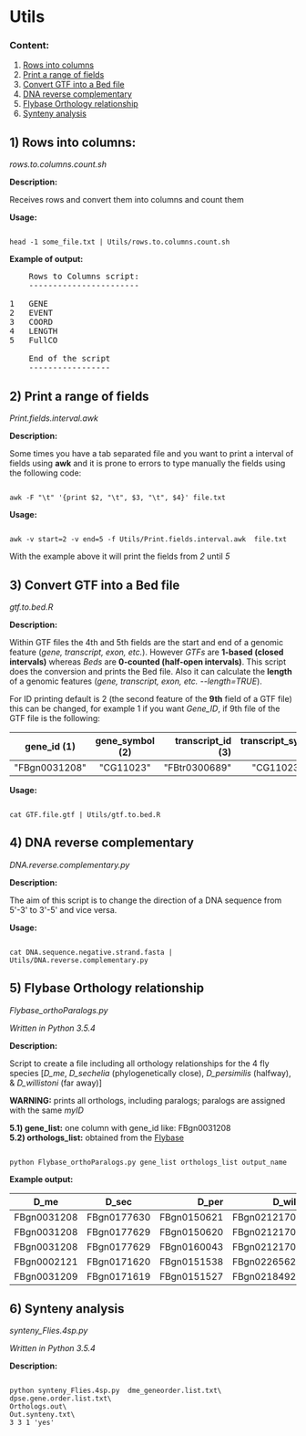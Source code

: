 # Utils

### Content:

1. [Rows into columns](#rows)
2. [Print a range of fields](#interval)
3. [Convert GTF into a Bed file](#convert)
4. [DNA reverse complementary](#complementary)
5. [Flybase Orthology relationship](#ortho)
6. [Synteny analysis](#synteny)

## 1) <a id='rows'></a> Rows into columns:

*rows.to.columns.count.sh*

**Description:**

Receives rows and convert them into columns and count them

**Usage:**

```{r}

head -1 some_file.txt | Utils/rows.to.columns.count.sh

```
**Example of output:**

<pre>
    Rows to Columns script:
    -----------------------

1   GENE
2   EVENT
3   COORD
4   LENGTH
5   FullCO

    End of the script
    -----------------
</pre>

## 2) <a id='interval'></a> Print a range of fields

*Print.fields.interval.awk*

**Description:**

Some times you have a tab separated file and you want to print a interval of fields using **awk** and it is prone to errors to type manually the fields using the following code:

```{r}

awk -F "\t" '{print $2, "\t", $3, "\t", $4}' file.txt

```
**Usage:**

```{r}

awk -v start=2 -v end=5 -f Utils/Print.fields.interval.awk  file.txt

```
With the example above it will print the fields from *2* until *5*

## 3) <a id='convert'></a> Convert GTF into a Bed file

*gtf.to.bed.R*

**Description:**

Within GTF files the 4th and 5th fields are the start and end of a genomic feature (*gene, transcript, exon, etc.*). However *GTFs* are **1-based (closed intervals)** whereas *Beds* are **0-counted (half-open intervals)**. This script does the conversion and prints the Bed file. Also it can calculate the **length** of a genomic features (*gene, transcript, exon, etc. --length=TRUE*).

For ID printing default is 2 (the second feature of the **9th** field of a GTF file) this can be changed, for example 1 if you want *Gene_ID*, if 9th file of the GTF file is the following:

| gene_id (1)  |  gene_symbol (2) |  transcript_id (3) |  transcript_symbol (4)  |
|----------|:-------------:|------:| ------:|
| "FBgn0031208" | "CG11023" | "FBtr0300689" | "CG11023-RB" |

**Usage:**

```{r}

cat GTF.file.gtf | Utils/gtf.to.bed.R

```
## 4) <a id='complementary'></a> DNA reverse complementary

*DNA.reverse.complementary.py*

**Description:**

The aim of this script is to change the direction of a DNA sequence from 5'-3' to 3'-5' and vice versa.

**Usage:**

```{r}

cat DNA.sequence.negative.strand.fasta | Utils/DNA.reverse.complementary.py

```
## 5) <a id='ortho'></a> Flybase Orthology relationship

*Flybase_orthoParalogs.py*

*Written in Python 3.5.4*

**Description:**

Script to create a file including all orthology relationships for the 4 fly species [*D_me*, *D_sechelia* (phylogenetically close), *D_persimilis* (halfway), & *D_willistoni* (far away)]

**WARNING:** prints all orthologs, including paralogs; paralogs are assigned with the same *myID*

**5.1) gene_list:** one column with gene_id like: FBgn0031208<br>
**5.2) orthologs_list:** obtained from the [Flybase](http://flybase.org/)

```{r}

python Flybase_orthoParalogs.py gene_list orthologs_list output_name

```
**Example output:**

| D_me  |  D_sec | D_per |  D_wil  |  myID |
|----------|:-------------:|------:| ------:| ------:|
| FBgn0031208				 | FBgn0177630 | FBgn0150621  | FBgn0212170 | myID1 |
| 		FBgn0031208		 | FBgn0177629 | FBgn0150620  | FBgn0212170 | myID1 |
| FBgn0031208	| FBgn0177629 | FBgn0160043  | FBgn0212170 | myID1  |
| 	FBgn0002121		 | FBgn0171620 | FBgn0151538  | FBgn0226562  | myID2 |
| 	FBgn0031209			 | FBgn0171619 | FBgn0151527  | FBgn0218492 | myID3 |

## 6) <a id='synteny'></a> Synteny analysis

*synteny_Flies.4sp.py*

*Written in Python 3.5.4*

**Description:**

```{r}

python synteny_Flies.4sp.py  dme_geneorder.list.txt\
dpse.gene.order.list.txt\
Orthologs.out\
Out.synteny.txt\
3 3 1 'yes'

```
